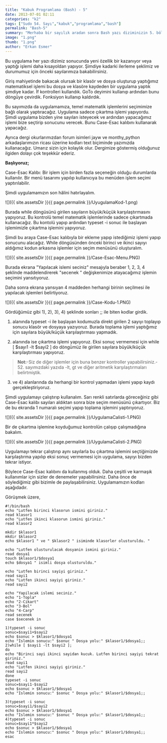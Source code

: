 ```yaml
---
title: "Kabuk Programlama (Bash) - 5"
date: 2013-07-01 02:11
categories: "k2"
tags: ["Sudo 54. Sayı","kabuk","programlama","bash"]
permalink: "Bash-5"
summary: "Merhaba bir sayılık aradan sonra Bash yazı diziminizin 5. bölümüyle bu sayımızda devam ediyoruz. Hatırlayacağınız üzre baştan başlayıp temel konulara değinerek birçok başlığı işlediğimiz küçük bir uygulama oluşturmaya çalışıyoruz."
image: "1.png"
thumb: "1.png"
author: "Erkan Esmer"
---
```


Bu uygulama her yazı dizimiz sonucunda yeni özellik bir kazanıyor veya yaptığı işlemi daha kısayoldan yapıyor. Şimdiye kadarki ilerleme şeklimiz ve durumumuz için önceki sayılarımıza bakabilirsiniz.

Giriş mahiyetinde bakacak olursak bir klasör ve dosya oluşturup yaptığımız matematiksel işlemi bu dosya ve klasöre kaydeden bir uygulama yaptık şimdiye kadar. İf kontrolleri kullandık. GoTo deyimini kullanıp ardından bunu döngüye çevirdik. Fonksiyon kullanıp kaldırdık.

Bu sayımızda da uygulamamıza, temel matematik işlemlerini seçimimize bağlı olarak yaptıracağız. Uygulama sadece çıkartma işlemi yapıyordu. Şimdi uygulama bizden yine sayıları isteyecek ve ardından yapacağımız işlemi bize seçtirip sonucunu verecek. Bunu Case-Esac kalıbını kullanarak yapacağız.

Ayrıca dergi okurlarımızdan forum isimleri jayw ve monthy_python arkadaşlarımızın ricası üzerine kodları text biçiminde yazımızda kullanacağız. Umarız sizin için kolaylık olur.
Dergimize göstermiş olduğunuz ilgiden dolayı çok teşekkür ederiz.

**Başlıyoruz;**

Case-Esac Kalıbı: Bir işlem için birden fazla seçeneğin olduğu durumlarda kullanılır. Bir menü tasarımı yapılıp kullanıcıya bu menüden işlem seçimi yaptırılabilir.

Şimdi uygulamamızın son hâlini hatırlayalım.


![]({{ site.assetsDir }}{{ page.permalink }}/UyugulamaKod-1.png)


Burada while döngüsünü girilen sayıların büyük/küçük karşılaştırmasını yapıyoruz. Bu kontrolü temel matematik işlemlerinde sadece çıkartmada kullanacağız. Bu kontolü yapıp ardından typeset -i sonuc ile başlayan işlemimizle çıkartma işlemini yapıyoruz.

Şimdi bu araya Case-Esac kalıbıyla bir ekleme yapıp istediğimiz işlemi yapıp sonucunu alacağız.
While döngüsünden önceki birinci ve ikinci sayıyı aldığımız kodun arkasına işlemler için seçim menüsünü oluşturalım.

![]({{ site.assetsDir }}{{ page.permalink }}/Case-Esac-Menu.PNG)


Burada ekrana "Yapılacak islemi seciniz" mesajıyla beraber 1, 2, 3, 4 şeklinde maddelendirerek "secenek " değişkenimize atayacağımız işlemin seçimini yansıtıyoruz.

Daha sonra ekrana yansıyan 4 maddeden herhangi birinin seçilmesi ile yapılacak işlemleri belirtiyoruz.


![]({{ site.assetsDir }}{{ page.permalink }}/Case-Kodu-1.PNG)


Gördüğümüz gibi 1), 2), 3), 4) şeklinde sonları ;; ile biten kodlar girdik.

1) alanında typeset -i ile başlayan kodumuzla direkt girilen 2 sayıyı toplayıp sonucu klasör ve dosyaya yazıyoruz. Burada toplama işlemi yaptığımız için sayılara büyük/küçük karşılaştırması yapmadık.

2) alanında ise çıkartma işlemi yapıyoruz. Eksi sonuç vermemesi için while [ $sayı1 -lt $sayi2 ] do döngümüz ile girilen sayılara büyük/küçük karşılaştırması yapıyoruz.

> **Not:**-Siz de diğer işlemler için buna benzer kontroller yapabilirsiniz.- 52. sayımızdaki yazıda -lt, gt ve diğer aritmetik karşılaştırmaları belirtmiştik.  

3) ve 4) alanlarında da herhangi bir   kontrol yapmadan işlemi yapıp kaydı gerçekleştiriyoruz.


Şimdi uygulamayı çalıştırıp kullanalım. Sarı renkli satırlarda göreceğiniz gibi Case-Esac kalıbı sayıları aldıktan sonra bize seçim menüsünü çıkartıyor.  Biz de bu ekranda 1 numaralı seçimi yapıp toplama işlemini yaptırıyoruz.

![]({{ site.assetsDir }}{{ page.permalink }}/UygulamaCalisti-1.PNG)

Bir de çıkartma işlemine koyduğumuz kontrolün çalışıp çalışmadığına bakalım.

![]({{ site.assetsDir }}{{ page.permalink }}/UygulamaCalisti-2.PNG)

Uygulamayı tekrar çalıştırıp aynı sayılarla bu çıkartma işlemini seçtiğimizde karşılaştırma yapılıp eksi sonuç vermemesi için uygulama, sayıyı bizden tekrar istiyor.

Böylece Case-Esac kalıbını da kullanmış olduk. Daha çeşitli ve karmaşık kullanımlar için sizler de denemeler yapabilirsiniz. Daha önce de söylediğimiz gibi bizimle de paylaşabilirsiniz.
Uygulamamızın kodları aşağıdadır.

Görüşmek üzere,

```
#!/bin/bash
echo "Lutfen birinci klasorun ismini giriniz."
read klasor1
echo "Lutfen ikinci klasorun ismini giriniz."
read klasor2

mkdir $klasor1
mkdir $klasor2
echo $klasor1 " ve " $klasor2 " isiminde klasorler olusturuldu. "

echo "Lutfen olusturulacak dosyanin ismini giriniz."
read dosya1
touch $klasor1/$dosya1
echo $dosya1 " isimli dosya olusturuldu."

echo "Lutfen birinci sayiyi giriniz."
read sayi1
echo "Lutfen ikinci sayiyi giriniz."
read sayi2

echo "Yapilacak islemi seciniz."
echo "1-Topla"
echo "2-Cikart"
echo "3-Bol"
echo "4-Carp"
read secenek
case $secenek in

1)typeset -i sonuc
sonuc=$sayi1+$sayi2
echo $sonuc > $klasor1/$dosya1
echo "Islemin sonucu:" $sonuc " Dosya yolu:" $klasor1/$dosya1;;
2)while [ $sayi1 -lt $sayi2 ];
do
echo "Birinci sayi ikinci sayidan kucuk. Lutfen birinci sayiyi tekrat giriniz."
read sayi1
echo "Lutfen ikinci sayiyi giriniz."
read sayi2
done
typeset -i sonuc
sonuc=$sayi1-$sayi2
echo $sonuc > $klasor1/$dosya1
echo "Islemin sonucu:" $sonuc " Dosya yolu:" $klasor1/$dosya1;;

3)typeset -i sonuc
sonuc=$sayi1/$sayi2
echo $sonuc > $klasor1/$dosya1
echo "Islemin sonucu:" $sonuc " Dosya yolu:" $klasor1/$dosya1;;
4)typeset -i sonuc
sonuc=$sayi1*$sayi2
echo $sonuc > $klasor1/$dosya1
echo "Islemin sonucu:" $sonuc " Dosya yolu:" $klasor1/$dosya1;;
esac
```
